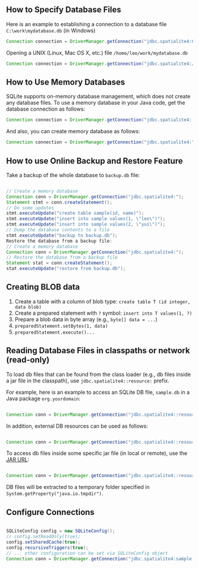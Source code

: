 ## How to Specify Database Files ##

Here is an example to establishing a connection to a database file `C:\work\mydatabase.db` (in Windows)

```java
Connection connection = DriverManager.getConnection("jdbc.spatialite4:C:/work/mydatabase.db");
```

Opening a UNIX (Linux, Mac OS X, etc.) file `/home/leo/work/mydatabase.db`
```java
Connection connection = DriverManager.getConnection("jdbc.spatialite4:/home/leo/work/mydatabase.db");
```

## How to Use Memory Databases ##

SQLite supports on-memory database management, which does not create any database files. To use a memory database in your Java code, get the database connection as follows:


```java
Connection connection = DriverManager.getConnection("jdbc.spatialite4::memory:");
```

And also, you can create memory database as follows:
```java
Connection connection = DriverManager.getConnection("jdbc.spatialite4:");
```

## How to use Online Backup and Restore Feature ##

Take a backup of the whole database to `backup.db` file:


```java

// Create a memory database
Connection conn = DriverManager.getConnection("jdbc.spatialite4:");
Statement stmt = conn.createStatement();
// Do some updates
stmt.executeUpdate("create table sample(id, name)");
stmt.executeUpdate("insert into sample values(1, \"leo\")");
stmt.executeUpdate("insert into sample values(2, \"yui\")");
// Dump the database contents to a file
stmt.executeUpdate("backup to backup.db");
Restore the database from a backup file:
// Create a memory database
Connection conn = DriverManager.getConnection("jdbc.spatialite4:");
// Restore the database from a backup file
Statement stat = conn.createStatement();
stat.executeUpdate("restore from backup.db");

```

## Creating BLOB data ##

1. Create a table with a column of blob type: `create table T (id integer, data blob)`
1. Create a prepared statement with `?` symbol: `insert into T values(1, ?)`
1. Prepare a blob data in byte array (e.g., `byte[] data = ...`)
1. `preparedStatement.setBytes(1, data)`
1. `preparedStatement.execute()...`

## Reading Database Files in classpaths or network (read-only) ##

To load db files that can be found from the class loader (e.g., db 
files inside a jar file in the classpath), 
use `jdbc.spatialite4::resource:` prefix. 

For example, here is an example to access an SQLite DB file, `sample.db` 
in a Java package `org.yourdomain`: 


```java

Connection conn = DriverManager.getConnection("jdbc.spatialite4::resource:org/yourdomain/sample.db"); 

```

In addition, external DB resources can be used as follows: 


```java

Connection conn = DriverManager.getConnection("jdbc.spatialite4::resource:http://www.xerial.org/svn/project/XerialJ/trunk/sqlite-jdbc/src/test/java/org/sqlite/sample.db"); 

```

To access db files inside some specific jar file (in local or remote), 
use the [JAR URL](http://java.sun.com/j2se/1.5.0/docs/api/java/net/JarURLConnection.html):


```java

Connection conn = DriverManager.getConnection("jdbc.spatialite4::resource:jar:http://www.xerial.org/svn/project/XerialJ/trunk/sqlite-jdbc/src/test/resources/testdb.jar!/sample.db"); 

```

DB files will be extracted to a temporary folder specified in `System.getProperty("java.io.tmpdir")`.

## Configure Connections #


```java

SQLiteConfig config = new SQLiteConfig();
// config.setReadOnly(true);   
config.setSharedCache(true);
config.recursiveTriggers(true);
// ... other configuration can be set via SQLiteConfig object
Connection conn = DriverManager.getConnection("jdbc.spatialite4:sample.db", config.toProperties());
```